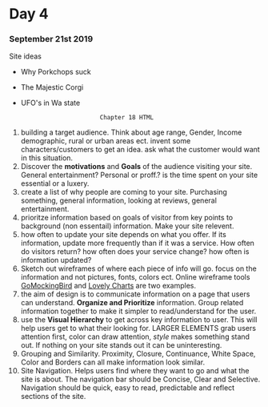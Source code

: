 # Day 4

### September 21st 2019
Site ideas
+ Why Porkchops suck
+ The Majestic Corgi
+ UFO's in Wa state

                            Chapter 18 HTML




1. building a target audience. Think about age range, Gender, Income demographic, rural or urban areas ect. invent some characters/customers to get an idea. ask what the customer would want in this situation.
2. Discover the **motivations** and **Goals** of the audience visiting your site. General entertainment? Personal or proff.? is the time spent on your site essential  or a luxery.
3. create a list of why people are coming to your site. Purchasing something, general information, looking at reviews, general entertainment. 
4. prioritze information based on goals of visitor from key points to background (non essentail) information. Make your site relevent. 
5. how often to update your site depends on what you offer. If its information, update more frequently than if it was a service. How often do visitors return? how often does your service change? how often is information updated?
6. Sketch out wireframes of where each piece of info will go. focus on the information and not pictures, fonts, colors ect. Online wireframe tools [GoMockingBird](http://gomockingbird.com) and [Lovely Charts](http://lovelycharts.com) are two examples. 
7. the aim of design is to communicate information on a page that users can understand. **Organize and Prioritize** information. Group related information together to make it simpler to read/understand for the user.
8. use the **Visual Hierarchy** to get across key information to user. This will help users get to what their looking for. LARGER ELEMENTS grab users attention first, color can draw attention, _style_ makes something stand out. If nothing on your site stands out it can be uninteresting. 
9. Grouping and Similarity. Proximity, Closure, Continuance, White Space, Color and Borders can all make information look similar. 
10. Site Navigation. Helps users find where they want to go and what the site is about. The navigation bar should be Concise, Clear and Selective. Navigation should be quick, easy to read, predictable and reflect sections of the site. 


